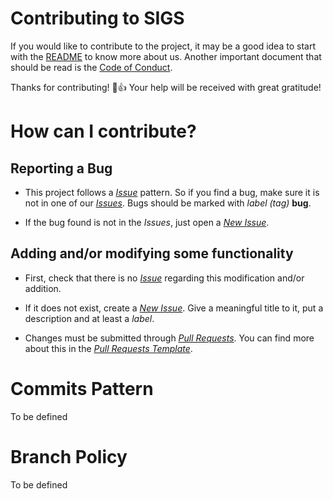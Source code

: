 # Contributing to SIGS

If you would like to contribute to the project, it may be a good idea to start with the [README](https://github.com/GCES-2018-2/SIGS-GCES/blob/master/README.md) to know more about us.
Another important document that should be read is the [Code of Conduct]().

Thanks for contributing! :tada::+1: Your help will be received with great gratitude!

# How can I contribute?

## Reporting a Bug

* This project follows a [_Issue_](https://github.com/GCES-2018-2/SIGS-GCES/blob/master/.github/ISSUE_TEMPLATE.md) pattern. So if you find a bug, make sure it is not in one of our [_Issues_](https://github.com/GCES-2018-2/SIGS-GCES/issues). Bugs should be marked with _label (tag)_ __bug__.

* If the bug found is not in the _Issues_, just open a [_New Issue_](https://github.com/GCES-2018-2/SIGS-GCES/issues/new).

## Adding and/or modifying some functionality

* First, check that there is no [_Issue_](https://github.com/GCES-2018-2/SIGS-GCES/issues) regarding this modification and/or addition.

* If it does not exist, create a [_New Issue_](https://github.com/GCES-2018-2/SIGS-GCES/issues/new). Give a meaningful title to it, put a description and at least a _label_.

* Changes must be submitted through [_Pull Requests_](https://github.com/GCES-2018-2/SIGS-GCES/compare). You can find more about this in the [_Pull Requests Template_](https://github.com/GCES-2018-2/SIGS-GCES/blob/master/.github/PULL_REQUEST_TEMPLATE.md).

# Commits Pattern

To be defined

# Branch Policy

To be defined